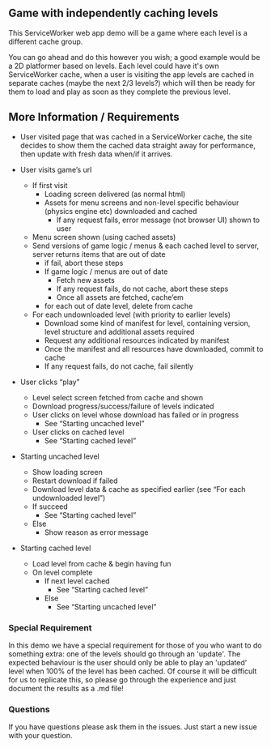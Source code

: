 ## Game with independently caching levels

This ServiceWorker web app demo will be a game where each level is a different cache group. 

You can go ahead and do this however you wish; a good example would be a 2D platformer based on levels. Each level could have it's own ServiceWorker cache, when a user is visiting the app levels are cached in separate caches (maybe the next 2/3 levels?) which will then be ready for them to load and play as soon as they complete the previous level. 

## More Information / Requirements

* User visited page that was cached in a ServiceWorker cache, the site decides to show them the cached data straight away for performance, then update with fresh data when/if it arrives.

* User visits game’s url
    * If first visit
        * Loading screen delivered (as normal html)
        * Assets for menu screens and non-level specific behaviour (physics engine etc) downloaded and cached
            * If any request fails, error message (not browser UI) shown to user
    * Menu screen shown (using cached assets)
    * Send versions of game logic / menus & each cached level to server, server returns items that are out of date
        * if fail, abort these steps
        * If game logic / menus are out of date
            * Fetch new assets
            * If any request fails, do not cache, abort these steps
            * Once all assets are fetched, cache’em
        * for each out of date level, delete from cache
    * For each undownloaded level (with priority to earlier levels)
        * Download some kind of manifest for level, containing version, level structure and additional assets required
        * Request any additional resources indicated by manifest
        * Once the manifest and all resources have downloaded, commit to cache
        * If any request fails, do not cache, fail silently
* User clicks “play”
    * Level select screen fetched from cache and shown
    * Download progress/success/failure of levels indicated
    * User clicks on level whose download has failed or in progress
        * See “Starting uncached level”
    * User clicks on cached level
        * See “Starting cached level”
* Starting uncached level
    * Show loading screen
    * Restart download if failed
    * Download level data & cache as specified earlier (see “For each undownloaded level”)
    * If succeed
        * See “Starting cached level”
    * Else
        * Show reason as error message
* Starting cached level
    * Load level from cache & begin having fun
    * On level complete
        * If next level cached
            * See “Starting cached level”
        * Else
            * See “Starting uncached level”

### Special Requirement
In this demo we have a special requirement for those of you who want to do something extra: one of the levels should go through an 'update'. The expected behaviour is the user should only be able to play an 'updated' level when 100% of the level has been cached. Of course it will be difficult for us to replicate this, so please go through the experience and just document the results as a .md file!

### Questions 
If you have questions please ask them in the issues. Just start a new issue with your question.
